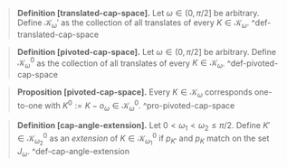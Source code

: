 > __Definition [translated-cap-space].__ Let $\omega \in (0, \pi/2]$ be arbitrary. Define $\mathcal{K}_\omega'$ as the collection of all translates of every $K \in \mathcal{K}_\omega$.
> ^def-translated-cap-space

> __Definition [pivoted-cap-space].__ Let $\omega \in (0, \pi/2]$ be arbitrary. Define $\mathcal{K}_\omega^0$ as the collection of all translates of every $K \in \mathcal{K}_\omega$.
> ^def-pivoted-cap-space

> __Proposition [pivoted-cap-space].__ Every $K \in \mathcal{K}_\omega$ corresponds one-to-one with $K^0 := K - o_\omega \in \mathcal{K}_\omega^0$. 
> ^pro-pivoted-cap-space

> __Definition [cap-angle-extension].__ Let $0 < \omega_1 < \omega_2 \leq \pi/2$. Define $K' \in \mathcal{K}_{\omega_2}^0$ as an _extension_ of $K \in \mathcal{K}_{\omega_1}^0$ if $p_{K'}$ and $p_{K}$ match on the set $J_\omega$.
> ^def-cap-angle-extension